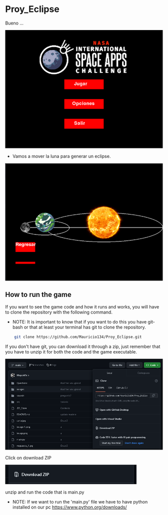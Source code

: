 # Proy_Eclipse
Bueno ...

![Alt text](./pictureR/image.png)

- Vamos a mover la luna para generar un eclipse.

![Alt text](./pictureR/image-1.png)


## How to run the game

If you want to see the game code and how it runs and works, you will have to clone the repository with the following command.

- NOTE: It is important to know that if you want to do this you have git-bash or that at least your terminal has git to clone the repository.

```bash
    git clone https://github.com/Mauricio134/Proy_Eclipse.git
```

If you don't have git, you can download it through a zip, just remember that you have to unzip it for both the code and the game executable.

![Alt text](./pictureR//image-2.png)

Click on download ZIP

![Alt text](./pictureR/image-3.png)

unzip and run the code that is main.py

- NOTE: If we want to run the 'main.py' file we have to have python installed on our pc https://www.python.org/downloads/

